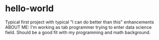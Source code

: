 # hello-world
Typical first project with typical "I can do better than this" enhancements
ABOUT ME: I'm working as tab programmer trying to enter data science field. Should be a good fit with my programming and math background.
